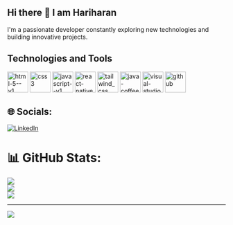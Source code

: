 ## Hi there 👋 I am Hariharan
   I'm a passionate developer constantly exploring new technologies and building innovative projects.
## Technologies and Tools
<div class="inline">
<img width="48" height="48" display="inline" src="https://img.icons8.com/color/48/html-5--v1.png" alt="html-5--v1"/>
<img width="48" height="48" display="inline" src="https://img.icons8.com/color/48/css3.png" alt="css3"/>
<img width="48" height="48" display="inline" src="https://img.icons8.com/color/48/javascript--v1.png" alt="javascript--v1"/>
<img width="48" height="48" display="inline" src="https://img.icons8.com/color/48/react-native.png" alt="react-native"/>
<img width="48" height="48" display="inline" src="https://img.icons8.com/color/48/tailwind_css.png" alt="tailwind_css"/>
<img width="48" height="48" display="inline" src="https://img.icons8.com/color/48/java-coffee-cup-logo--v1.png" alt="java-coffee-cup-logo--v1"/>
<img width="48" height="48" display="inline" src="https://img.icons8.com/fluency/50/visual-studio-code-2019.png" alt="visual-studio-code-2019"/>
<img width="48" height="48" src="https://img.icons8.com/ios-filled/50/github.png" alt="github"/>
</div>

## 🌐 Socials:
[![LinkedIn](https://img.shields.io/badge/LinkedIn-%230077B5.svg?logo=linkedin&logoColor=white)](https://linkedin.com/in/www.linkedin.com/in/ms-hariharan) 


<!-- Proudly created with GPRM ( https://gprm.itsvg.in ) -->

# 📊 GitHub Stats:
![](https://github-readme-stats.vercel.app/api?username=Harits77&theme=github_dark&hide_border=false&include_all_commits=false&count_private=false)<br/>
![](https://github-readme-streak-stats.herokuapp.com/?user=Harits77&theme=github_dark&hide_border=false)<br/>
![](https://github-readme-stats.vercel.app/api/top-langs/?username=Harits77&theme=github_dark&hide_border=false&include_all_commits=false&count_private=false&layout=compact)

---
[![](https://visitcount.itsvg.in/api?id=Harits77&icon=0&color=0)](https://visitcount.itsvg.in)

<!-- Proudly created with GPRM ( https://gprm.itsvg.in ) -->

<!-- Proudly created with GPRM ( https://gprm.itsvg.in ) -->



<!--[![Harits77 github activity graph](https://github-readme-activity-graph.vercel.app/graph?username=Ashutosh00710)](https://github.com/ashutosh00710/github-readme-activity-graph)-->
<!--
**Harits77/Harits77** is a ✨ _special_ ✨ repository because its `README.md` (this file) appears on your GitHub profile.


- 🔭 I’m currently working on ...
- 🌱 I’m currently learning ...
- 👯 I’m looking to collaborate on ...
- 🤔 I’m looking for help with ...
- 💬 Ask me about ...
- 📫 How to reach me: ...
- 😄 Pronouns: ...
- ⚡ Fun fact: ...

